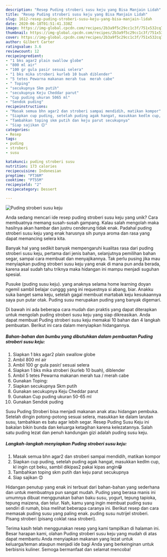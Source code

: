 ```yaml
---
description: "Resep Puding stroberi susu keju yang Bisa Manjain Lidah"
title: "Resep Puding stroberi susu keju yang Bisa Manjain Lidah"
slug: 1612-resep-puding-stroberi-susu-keju-yang-bisa-manjain-lidah
date: 2020-06-18T01:51:41.338Z
image: https://img-global.cpcdn.com/recipes/2b3a9f5c29cc1c3f/751x532cq70/puding-stroberi-susu-keju-foto-resep-utama.jpg
thumbnail: https://img-global.cpcdn.com/recipes/2b3a9f5c29cc1c3f/751x532cq70/puding-stroberi-susu-keju-foto-resep-utama.jpg
cover: https://img-global.cpcdn.com/recipes/2b3a9f5c29cc1c3f/751x532cq70/puding-stroberi-susu-keju-foto-resep-utama.jpg
author: Gilbert Carter
ratingvalue: 3.6
reviewcount: 12
recipeingredient:
- "1 bks agar2 plain swallow globe"
- "800 ml air"
- "100 gr gula pasir sesuai selera"
- "1 bks mika stroberi kurleb 10 buah diblender"
- "5 tetes Pewarna makanan merah tua  merah cabe"
- " Toping"
- "secukupnya Skm putih"
- "secukupnya Keju Cheddar parut"
- "Cup puding ukuran 5065 ml"
- "Sendok puding"
recipeinstructions:
- "Masak semua bhn agar2 dan stroberi sampai mendidih, matikan kompor"
- "Siapkan cup puding, setelah puding agak hangat, masukkan kedlm cup, kl ingin cpt beku, sambil dikipas2 pakai kipas angin😁"
- "Tambahkan toping skm putih dan keju parut secukupnya"
- "Siap sajikan 😊"
categories:
- Resep
tags:
- puding
- stroberi
- susu

katakunci: puding stroberi susu 
nutrition: 173 calories
recipecuisine: Indonesian
preptime: "PT36M"
cooktime: "PT55M"
recipeyield: "2"
recipecategory: Dessert

---
```



![Puding stroberi susu keju](https://img-global.cpcdn.com/recipes/2b3a9f5c29cc1c3f/751x532cq70/puding-stroberi-susu-keju-foto-resep-utama.jpg)

Anda sedang mencari ide resep puding stroberi susu keju yang unik? Cara membuatnya memang susah-susah gampang. Kalau salah mengolah maka hasilnya akan hambar dan justru cenderung tidak enak. Padahal puding stroberi susu keju yang enak harusnya sih punya aroma dan rasa yang dapat memancing selera kita.

Banyak hal yang sedikit banyak mempengaruhi kualitas rasa dari puding stroberi susu keju, pertama dari jenis bahan, selanjutnya pemilihan bahan segar, sampai cara membuat dan menyajikannya. Tak perlu pusing jika mau menyiapkan puding stroberi susu keju yang enak di mana pun anda berada, karena asal sudah tahu triknya maka hidangan ini mampu menjadi suguhan spesial.

Pusuke (puding susu keju). yang anaknya selama home learning doyan ngemil sambil belajar cunggg yang ini requestnya si abang, biar. Anakku suka banget sama keju, setelah gagal membuat martabak keju kesukaannya saya pun putar otak. Puding susu merupakan puding yang banyak digemari.


Di bawah ini ada beberapa cara mudah dan praktis yang dapat diterapkan untuk mengolah puding stroberi susu keju yang siap dikreasikan. Anda dapat membuat Puding stroberi susu keju memakai 10 bahan dan 4 langkah pembuatan. Berikut ini cara dalam menyiapkan hidangannya.

<!--inarticleads1-->

##### Bahan-bahan dan bumbu yang dibutuhkan dalam pembuatan Puding stroberi susu keju:

1. Siapkan 1 bks agar2 plain swallow globe
1. Ambil 800 ml air
1. Ambil 100 gr gula pasir/ sesuai selera
1. Siapkan 1 bks mika stroberi (kurleb 10 buah), diblender
1. Ambil 5 tetes Pewarna makanan merah tua / merah cabe
1. Gunakan  Toping:
1. Siapkan secukupnya Skm putih
1. Gunakan secukupnya Keju Cheddar parut
1. Gunakan Cup puding ukuran 50-65 ml
1. Gunakan Sendok puding


Susu Puding Stroberi bisa menjadi makanan anak atau hidangan pembuka. Setelah dingin potong-potong sesuai selera, masukkan ke dalam larutan susu, tambahkan es batu agar lebih segar. Resep Puding Susu Keju ini bakalan bikin bunda dan keluarga ketagihan karena kelezatannya. Salah satu puding lezat dan penuh kandungan gizi adalah puding susu keju. 

<!--inarticleads2-->

##### Langkah-langkah menyiapkan Puding stroberi susu keju:

1. Masak semua bhn agar2 dan stroberi sampai mendidih, matikan kompor
1. Siapkan cup puding, setelah puding agak hangat, masukkan kedlm cup, kl ingin cpt beku, sambil dikipas2 pakai kipas angin😁
1. Tambahkan toping skm putih dan keju parut secukupnya
1. Siap sajikan 😊


Hidangan penutup yang enak ini terbuat dari bahan-bahan yang sederhana dan untuk membuatnya pun sangat mudah. Puding yang berasa manis ini umumnya dibuat menggunakan bahan baku susu, yogurt, tepung tapioka, tepung maizena, dan telur. Nah, kamu yang ingin membuat puding susu sendiri di rumah, bisa melihat beberapa caranya ini. Berikut resep dan cara memasak puding susu yang paling enak. puding susu nutrijel stroberi. Pisang stroberi (pisang coklat rasa stroberi). 

Terima kasih telah menggunakan resep yang kami tampilkan di halaman ini. Besar harapan kami, olahan Puding stroberi susu keju yang mudah di atas dapat membantu Anda menyiapkan makanan yang lezat untuk keluarga/teman ataupun menjadi ide bagi Anda yang berkeinginan untuk berbisnis kuliner. Semoga bermanfaat dan selamat mencoba!
